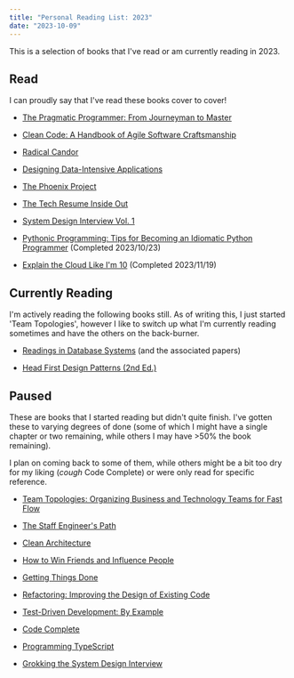 ```yaml
---
title: "Personal Reading List: 2023"
date: "2023-10-09"
---
```


This is a selection of books that I've read or am currently reading in 2023.

## Read

I can proudly say that I've read these books cover to cover!

- [The Pragmatic Programmer: From Journeyman to
  Master](https://www.goodreads.com/book/show/4099.The_Pragmatic_Programmer)

- [Clean Code: A Handbook of Agile Software
  Craftsmanship](https://www.goodreads.com/book/show/3735293-clean-code)

- [Radical
  Candor](https://www.goodreads.com/book/show/29939161-radical-candor)

- [Designing Data-Intensive
  Applications](https://www.goodreads.com/book/show/23463279-designing-data-intensive-applications)

- [The Phoenix
  Project](https://www.goodreads.com/book/show/17255186-the-phoenix-project)

- [The Tech Resume Inside
  Out](https://www.goodreads.com/book/show/55608536-the-tech-resume-inside-out)

- [System Design Interview Vol.
  1](https://www.goodreads.com/book/show/54109255-system-design-interview-an-insider-s-guide)

- [Pythonic Programming: Tips for Becoming an Idiomatic Python
  Programmer](https://www.goodreads.com/book/show/59094309-pythonic-programming) (Completed 2023/10/23)

- [Explain the Cloud Like I'm 10](https://www.goodreads.com/book/show/38598010-explain-the-cloud-like-i-m-10) (Completed 2023/11/19)

## Currently Reading

I'm actively reading the following books still. As of writing this, I just
started 'Team Topologies', however I like to switch up what I'm currently
reading sometimes and have the others on the back-burner.

- [Readings in Database Systems](http://www.redbook.io/) (and the associated papers)

- [Head First Design Patterns (2nd
  Ed.)](https://www.goodreads.com/book/show/58128.Head_First_Design_Patterns)

## Paused

These are books that I started reading but didn't quite finish. I've gotten
these to varying degrees of done (some of which I might have a single chapter or
two remaining, while others I may have >50% the book remaining).

I plan on coming back to some of them, while others might be a bit too dry for
my liking (_cough_ Code Complete) or were only read for specific reference.

- [Team Topologies: Organizing Business and Technology Teams for Fast
  Flow](https://www.goodreads.com/book/show/59495524-team-topologies)

- [The Staff Engineer's
  Path](https://www.goodreads.com/book/show/61058107-the-staff-engineer-s-path)

- [Clean
  Architecture](https://www.goodreads.com/book/show/18043011-clean-architecture)

- [How to Win Friends and Influence
  People](https://www.goodreads.com/book/show/4865.How_to_Win_Friends_and_Influence_People)

- [Getting Things
  Done](https://www.goodreads.com/book/show/1633.Getting_Things_Done)

- [Refactoring: Improving the Design of Existing
  Code](https://www.goodreads.com/book/show/44936.Refactoring)

- [Test-Driven Development: By
  Example](https://www.goodreads.com/book/show/387190.Test_Driven_Development)

- [Code Complete](https://www.goodreads.com/book/show/4845.Code_Complete)

- [Programming
  TypeScript](https://www.goodreads.com/book/show/45362865-programming-typescript)

- [Grokking the System Design
  Interview](https://www.goodreads.com/book/show/60229084-grokking-the-system-design-interview)
